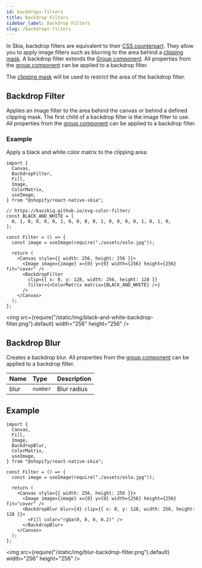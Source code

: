 ```yaml
---
id: backdrops-filters
title: Backdrop Filters
sidebar_label: Backdrop Filters
slug: /backdrops-filters
---
```


In Skia, backdrop filters are equivalent to their [CSS counterpart](https://developer.mozilla.org/en-US/docs/Web/CSS/backdrop-filter). They allow you to apply image filters such as blurring to the area behind a [clipping mask](/docs/group#clipping-operations). A backdrop filter extends the [Group component](/docs/group#clipping-operations). All properties from the [group component](/docs/group) can be applied to a backdrop filter.

The [clipping mask](/docs/group#clipping-operations) will be used to restrict the area of the backdrop filter.

## Backdrop Filter

Applies an image filter to the area behind the canvas or behind a defined clipping mask. The first child of a backdrop filter is the image filter to use. All properties from the [group component](/docs/group) can be applied to a backdrop filter.

### Example

Apply a black and white color matrix to the clipping area:

```tsx twoslash
import {
  Canvas,
  BackdropFilter,
  Fill,
  Image,
  ColorMatrix,
  useImage,
} from "@shopify/react-native-skia";

// https://kazzkiq.github.io/svg-color-filter/
const BLACK_AND_WHITE = [
  0, 1, 0, 0, 0, 0, 1, 0, 0, 0, 0, 1, 0, 0, 0, 0, 1, 0, 1, 0,
];

const Filter = () => {
  const image = useImage(require("./assets/oslo.jpg"));

  return (
    <Canvas style={{ width: 256, height: 256 }}>
      <Image image={image} x={0} y={0} width={256} height={256} fit="cover" />
      <BackdropFilter
        clip={{ x: 0, y: 128, width: 256, height: 128 }}
        filter={<ColorMatrix matrix={BLACK_AND_WHITE} />}
      />
    </Canvas>
  );
};
```

<img src={require("/static/img/black-and-white-backdrop-filter.png").default} width="256" height="256" />

## Backdrop Blur

Creates a backdrop blur. All properties from the [group component](/docs/group) can be applied to a backdrop filter.

| Name | Type     | Description |
| :--- | :------- | :---------- |
| blur | `number` | Blur radius |

## Example

```tsx twoslash
import {
  Canvas,
  Fill,
  Image,
  BackdropBlur,
  ColorMatrix,
  useImage,
} from "@shopify/react-native-skia";

const Filter = () => {
  const image = useImage(require("./assets/oslo.jpg"));

  return (
    <Canvas style={{ width: 256, height: 256 }}>
      <Image image={image} x={0} y={0} width={256} height={256} fit="cover" />
      <BackdropBlur blur={4} clip={{ x: 0, y: 128, width: 256, height: 128 }}>
        <Fill color="rgba(0, 0, 0, 0.2)" />
      </BackdropBlur>
    </Canvas>
  );
};
```

<img src={require("/static/img/blur-backdrop-filter.png").default} width="256" height="256" />
